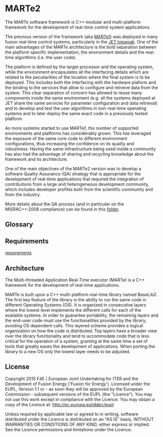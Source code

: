 # MARTe2

The MARTe software framework is C++ modular and multi-platform framework for the development of real-time control system applications. 

The previous version of the framework (aka [MARTe1](https://vcis-gitlab.f4e.europa.eu/aneto/MARTe1)) was deployed in many fusion real-time control systems, particularly in the [JET tokamak](https://www.euro-fusion.org/jet). One of the main advantages of the MARTe architecture is the bold separation between the platform specific implementation, the environment details and the real-time algorithms (i.e. the user code). 

The platform is defined by the target processor and the operating system, while the environment encapsulates all the interfacing details which are related to the peculiarities of the location where the final system is to be deployed. This includes both the interfacing with the hardware plaform and the binding to the services that allow to configure and retrieve data from the system. This clear separation of concern has allowed to reuse many components inside the same environment (e.g. all the systems deployed at JET share the same services for parameter configuration and data retrieval) and to develop and test the user algorithms in non-real-time operating systems and to later deploy the same exact code in a previously tested platform.

As more systems started to use MARTe1, the number of supported environments and platforms has considerably grown. This has leveraged the exposure of the same core code
to different environment configurations, thus increasing the confidence on its quality and robustness. Having the same infrastructure being used inside a community has also had the advantage of sharing and recycling knowledge about the framework and its architecture.

One of the main objectives of the MARTe2 version was to develop a software Quality Assurance (QA) strategy that is appropriate for the development of real-time
applications that required the integration of contributions from a large and heterogeneous development community, which includes developer profiles both from the
scientific community and from the industry. 

More details about the QA process (and in particular on the MISRAC++:2008 compliance) can be found in this [folder](https://vcis-gitlab.f4e.europa.eu/aneto/MARTe2-doc/tree/bdcbf8ee457e7a463169f259ed70b790cf4fe1e3/Documents).

## Glossary

## Requirements 

[requirements](https://vcis-gitlab.f4e.europa.eu/aneto/MARTe2-doc/blob/bdcbf8ee457e7a463169f259ed70b790cf4fe1e3/Reports/MARTe2/MARTe2%20-%20Requirements%20report.docx)

## Architecture


The Multi-threaded Application Real-Time executor (MARTe) is a C++ framework for the development of real-time applications.

MARTe is built upon a C++ multi-platform real-time library named BaseLib2. The first key feature of the library is the ability to run the same code in different Operating Systems (OS). It is organized in consecutive layers where the lowest level implements the different calls for each of the available systems. In order to guarantee portability, the remaining layers and the end-user code must use the functionalities provided by the library, avoiding OS dependent calls. This layered scheme provides a logical organization on how the code is distributed. Top layers have a broader view over the library functionality and tend to accommodate code that is less critical for the operation of a system, granting at the same time a set of tools that greatly eases the development of applications. When porting the library to a new OS only the lowest layer needs to be adjusted.

## License

Copyright 2015 F4E | European Joint Undertaking for ITER and the Development of Fusion Energy ('Fusion for Energy').
Licensed under the EUPL, Version 1.1 or - as soon they will be approved by the European Commission - subsequent versions of the EUPL (the "Licence"). You may not use this work except in compliance with the Licence. You may obtain a copy of the Licence at: http://ec.europa.eu/idabc/eupl

Unless required by applicable law or agreed to in writing, software distributed under the Licence is distributed on an "AS IS" basis, WITHOUT WARRANTIES OR CONDITIONS OF ANY KIND, either express or implied. See the Licence permissions and limitations under the Licence.
